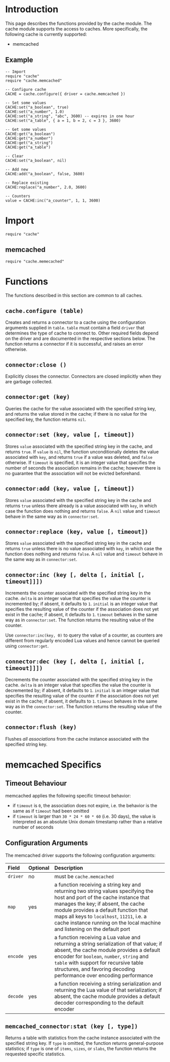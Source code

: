 

# Introduction #

This page describes the functions provided by the cache module. The cache module supports the access to caches. More specifically, the following cache is currently supported:

  * memcached

## Example ##

```
-- Import
require "cache"
require "cache.memcached"

-- Configure cache
CACHE = cache.configure({ driver = cache.memcached })

-- Set some values
CACHE:set("a_boolean", true)
CACHE:set("a_number", 1.0)
CACHE:set("a_string", "abc", 3600) -- expires in one hour
CACHE:set("a_table", { a = 1, b = 2, c = 3 }, 3600)

-- Get some values
CACHE:get("a_boolean")
CACHE:get("a_number")
CACHE:get("a_string")
CACHE:get("a_table")

-- Clear
CACHE:set("a_boolean", nil)

-- Add new
CACHE:add("a_boolean", false, 3600)

-- Replace existing
CACHE:replace("a_number", 2.0, 3600)

-- Counters
value = CACHE:inc("a_counter", 1, 1, 3600)
```

# Import #

```
require "cache"
```

## memcached ##

```
require "cache.memecached"
```

# Functions #

The functions described in this section are common to all caches.

## `cache.configure (table)` ##

Creates and returns a connector to a cache using the configuration arguments supplied in `table`. `table` must contain a field `driver` that determines the type of cache to connect to. Other required fields depend on the driver and are documented in the respective sections below. The function returns a connector if it is successful, and raises an error otherwise.

## `connector:close ()` ##

Explicitly closes the connector. Connectors are closed implicitly when they are garbage collected.

## `connector:get (key)` ##

Queries the cache for the value associated with the specified string key, and returns the value stored in the cache; if there is no value for the specified key, the function returns `nil`.

## `connector:set (key, value [, timeout])` ##

Stores `value` associated with the specified string key in the cache, and returns `true`. If `value` is `nil`, the function unconditionally deletes the value associated with `key`, and returns `true` if a value was deleted, and `false` otherwise. If `timeout` is specified, it is an integer value that specifies the number of seconds the association remains in the cache; however there is no guarantee that the association will not be evicted beforehand.

## `connector:add (key, value [, timeout])` ##

Stores `value` associated with the specified string key in the cache and returns `true` unless there already is a value associated with `key`, in which case the function does nothing and returns `false`. A `nil` value and `timeout` behave in the same way as in `connector:set`.

## `connector:replace (key, value [, timeout])` ##

Stores `value` associated with the specified string key in the cache and returns `true` unless there is no value associated with `key`, in which case the function does nothing and returns `false`. A `nil` value and `timeout` behave in the same way as in `connector:set`.

## `connector:inc (key [, delta [, initial [, timeout]]])` ##

Increments the counter associated with the specified string key in the cache. `delta` is an integer value that specifies the value the counter is incremented by; if absent, it defaults to `1`. `initial` is an integer value that specifies the resulting value of the counter if the association does not yet exist in the cache; if absent, it defaults to `1`. `timeout` behaves in the same way as in `connector:set`. The function returns the resulting value of the counter.

Use `connector:inc(key, 0)` to query the value of a counter, as counters are different from regularly encoded Lua values and hence cannot be queried using `connector:get`.

## `connector:dec (key [, delta [, initial [, timeout]]])` ##

Decrements the counter associated with the specified string key in the cache. `delta` is an integer value that specifies the value the counter is decremented by; if absent, it defaults to `1`. `initial` is an integer value that specifies the resulting value of the counter if the association does not yet exist in the cache; if absent, it defaults to `1`. `timeout` behaves in the same way as in the `connector:set`. The function returns the resulting value of the counter.

## `connector:flush (key)` ##

Flushes _all associations_ from the cache instance associated with the specified string key.

# memcached Specifics #

## Timeout Behaviour ##

memcached applies the following specific timeout behavior:

  * if `timeout` is `0`, the association does not expire, i.e. the behavior is the same as if `timeout` had been omitted
  * if `timeout` is larger than `30 * 24 * 60 * 60` (i.e. 30 days), the value is interpreted as an absolute Unix domain timestamp rather than a relative number of seconds

## Configuration Arguments ##

The memcached driver supports the following configuration arguments:

| **Field** | **Optional** | **Description** |
|:----------|:-------------|:----------------|
| `driver` | no | must be `cache.memcached` |
| `map` | yes | a function receiving a string key and returning two string values specifying the host and port of the cache instance that manages the key; if absent, the cache module provides a default function that maps all keys to `localhost`, `11211`, i.e. a cache instance running on the local machine and listening on the default port |
| `encode` | yes | a function receiving a Lua value and returning a string serialization of that value; if absent, the cache module provides a default encoder for `boolean`, `number`, `string` and `table` with support for recursive table structures, and favoring decoding performance over encoding performance |
| `decode` | yes | a function receiving a string serialization and returning the Lua value of that serialization; if absent, the cache module provides a default decoder corresponding to the default encoder |

## `memcached_connector:stat (key [, type])` ##

Returns a table with statistics from the cache instance associated with the specified string key. If `type` is omitted, the function returns general-purpose statistics; if `type` is one of `items`, `sizes`, or `slabs`, the function returns the requested specific statistics.
